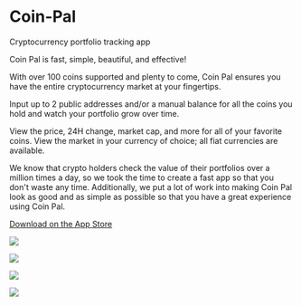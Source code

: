 # Coin-Pal
Cryptocurrency portfolio tracking app

Coin Pal is fast, simple, beautiful, and effective!


With over 100 coins supported and plenty to come, Coin Pal ensures you have the entire cryptocurrency market at your fingertips.


Input up to 2 public addresses and/or a manual balance for all the coins you hold and watch your portfolio grow over time.


View the price, 24H change, market cap, and more for all of your favorite coins. View the market in your currency of choice; all fiat currencies are available.


We know that crypto holders check the value of their portfolios over a million times a day, so we took the time to create a fast app so that you don't waste any time. Additionally, we put a lot of work into making Coin Pal look as good and as simple as possible so that you have a great experience using Coin Pal.


<a href="https://apps.apple.com/ca/app/coin-pal-1-crypto-tracker/id1517180079">Download on the App Store</a>


![](https://user-images.githubusercontent.com/45887777/90202413-ad02a800-ddab-11ea-9f86-d5b96d358c80.png)

![](https://user-images.githubusercontent.com/45887777/90202414-ad9b3e80-ddab-11ea-91b0-4cb2b60b4935.png)

![](https://user-images.githubusercontent.com/45887777/90202415-ad9b3e80-ddab-11ea-882b-cdcf94680344.png)

![](https://user-images.githubusercontent.com/45887777/90202416-ad9b3e80-ddab-11ea-954f-1f3c6bfa6df4.png)







